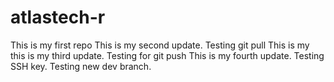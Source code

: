 # atlastech-r
This is my first repo
This is my second update. Testing git pull
This is my this is my third update. Testing for git push
This is my fourth update. Testing SSH key.
Testing new dev branch.
